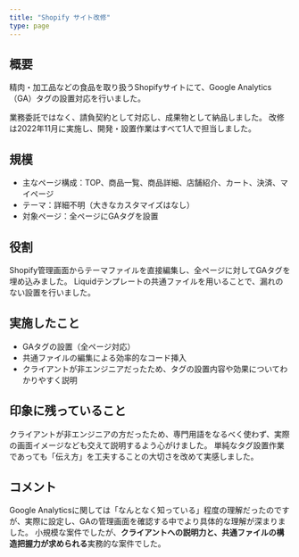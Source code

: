 ```yaml
---
title: "Shopify サイト改修"
type: page
---
```

## 概要

精肉・加工品などの食品を取り扱うShopifyサイトにて、Google Analytics（GA）タグの設置対応を行いました。

業務委託ではなく、請負契約として対応し、成果物として納品しました。
改修は2022年11月に実施し、開発・設置作業はすべて1人で担当しました。

## 規模

- 主なページ構成：TOP、商品一覧、商品詳細、店舗紹介、カート、決済、マイページ
- テーマ：詳細不明（大きなカスタマイズはなし）
- 対象ページ：全ページにGAタグを設置

## 役割

Shopify管理画面からテーマファイルを直接編集し、全ページに対してGAタグを埋め込みました。
Liquidテンプレートの共通ファイルを用いることで、漏れのない設置を行いました。

## 実施したこと

- GAタグの設置（全ページ対応）
- 共通ファイルの編集による効率的なコード挿入
- クライアントが非エンジニアだったため、タグの設置内容や効果についてわかりやすく説明

## 印象に残っていること

クライアントが非エンジニアの方だったため、専門用語をなるべく使わず、実際の画面イメージなども交えて説明するよう心がけました。
単純なタグ設置作業であっても「伝え方」を工夫することの大切さを改めて実感しました。

## コメント

Google Analyticsに関しては「なんとなく知っている」程度の理解だったのですが、実際に設定し、GAの管理画面を確認する中でより具体的な理解が深まりました。
小規模な案件でしたが、**クライアントへの説明力と、共通ファイルの構造把握力が求められる**実務的な案件でした。
